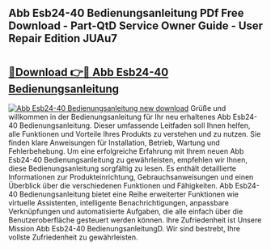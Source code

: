 ## Abb Esb24-40 Bedienungsanleitung PDf Free Download - Part-QtD Service Owner Guide - User Repair Edition JUAu7

# <h2><a href="http://df0tsgm.blite.top/?on=Abb+Esb24-40+Bedienungsanleitung">🔗Download 👉🔴 Abb Esb24-40 Bedienungsanleitung</a></h2>

[![Abb Esb24-40 Bedienungsanleitung new download](https://i.imgur.com/lujVjoI.png)](http://df0tsgm.blite.top/?on=Abb+Esb24-40+Bedienungsanleitung)
Grüße und willkommen in der Bedienungsanleitung für Ihr neu erhaltenes Abb Esb24-40 Bedienungsanleitung. Dieser umfassende Leitfaden soll Ihnen helfen, alle Funktionen und Vorteile Ihres Produkts zu verstehen und zu nutzen. Sie finden klare Anweisungen für Installation, Betrieb, Wartung und Fehlerbehebung. Um eine erfolgreiche Erfahrung mit Ihrem neuen Abb Esb24-40 Bedienungsanleitung zu gewährleisten, empfehlen wir Ihnen, diese Bedienungsanleitung sorgfältig zu lesen. Es enthält detaillierte Informationen zur Produkteinrichtung, Gebrauchsanweisungen und einen Überblick über die verschiedenen Funktionen und Fähigkeiten. Abb Esb24-40 Bedienungsanleitung bietet eine Reihe erweiterter Funktionen wie virtuelle Assistenten, intelligente Benachrichtigungen, anpassbare Verknüpfungen und automatisierte Aufgaben, die alle einfach über die Benutzeroberfläche gesteuert werden können. Ihre Zufriedenheit ist Unsere Mission Abb Esb24-40 BedienungsanleitungD. Wir sind bestrebt, Ihre vollste Zufriedenheit zu gewährleisten.
